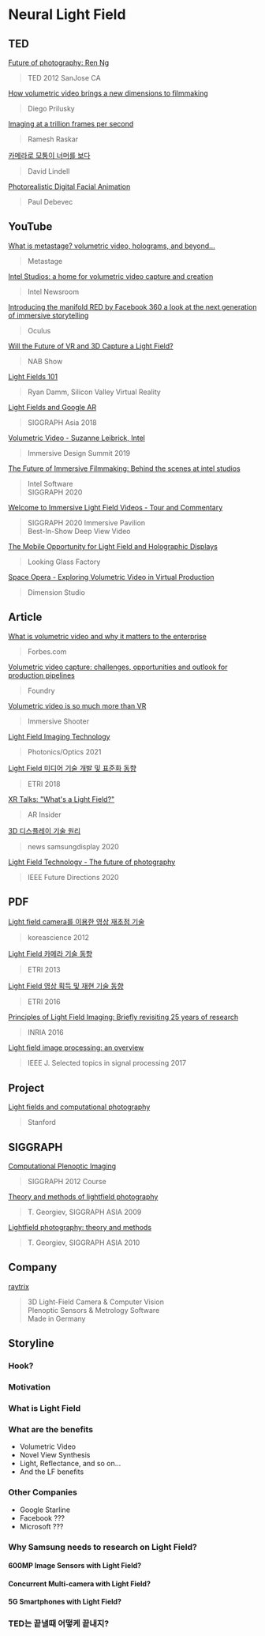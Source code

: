 # Neural Light Field

## TED

[Future of photography: Ren Ng](https://www.youtube.com/watch?v=q26mekrMoaY)
> TED 2012 SanJose CA  

[How volumetric video brings a new dimensions to filmmaking](https://www.ted.com/talks/diego_prilusky_how_volumetric_video_brings_a_new_dimension_to_filmmaking)
> Diego Prilusky  

[Imaging at a trillion frames per second](https://www.ted.com/talks/ramesh_raskar_imaging_at_a_trillion_frames_per_second?language=ko)
> Ramesh Raskar  

[카메라로 모퉁이 너머를 보다](https://www.ted.com/talks/david_lindell_a_camera_that_can_see_around_corners?language=ko)
> David Lindell  

[Photorealistic Digital Facial Animation](https://www.ted.com/talks/paul_debevec_animating_a_photo_real_digital_face?language=ko)
> Paul Debevec  


## YouTube

[What is metastage? volumetric video, holograms, and beyond...](https://www.youtube.com/watch?v=xX4SJTE3hmQ)
> Metastage  

[Intel Studios: a home for volumetric video capture and creation](https://www.youtube.com/watch?v=nd6vrSL7i1s)
> Intel Newsroom  

[Introducing the manifold RED by Facebook 360 a look at the next generation of immersive storytelling](https://www.youtube.com/watch?v=LnY3JKf4Rn0)
> Oculus  

[Will the Future of VR and 3D Capture a Light Field?](https://www.youtube.com/watch?v=sZwVhfOuGa8)
> NAB Show  

[Light Fields 101](https://www.youtube.com/watch?v=BXdKVisWAco)
> Ryan Damm, Silicon Valley Virtual Reality  

[Light Fields and Google AR](https://www.youtube.com/watch?v=lRK0MtIyj0U)
> SIGGRAPH Asia 2018  

[Volumetric Video - Suzanne Leibrick, Intel](https://www.youtube.com/watch?v=eGURZlSX5-c)
> Immersive Design Summit 2019  

[The Future of Immersive Filmmaking: Behind the scenes at intel studios](https://www.youtube.com/watch?v=76sehizdvjI)
> Intel Software  
> SIGGRAPH 2020  

[Welcome to Immersive Light Field Videos - Tour and Commentary](https://www.youtube.com/watch?v=ugPKflPbtpc)
> SIGGRAPH 2020 Immersive Pavilion  
> Best-In-Show  Deep View Video  

[The Mobile Opportunity for Light Field and Holographic Displays](https://www.youtube.com/watch?v=BYqir0QP33g)
> Looking Glass Factory   

[Space Opera - Exploring Volumetric Video in Virtual Production](https://www.youtube.com/watch?v=MUwHqT-drEs)
> Dimension Studio  

## Article

[What is volumetric video and why it matters to the enterprise](https://www.forbes.com/sites/cathyhackl/2020/09/27/what-is-volumetric-video--why-it-matters-to-the-enterprise/?sh=57818d0c5f03)
> Forbes.com  

[Volumetric video capture: challenges, opportunities and outlook for production pipelines](https://www.foundry.com/insights/film-tv/volumetric-video-capture)
> Foundry  

[Volumetric video is so much more than VR](http://www.immersiveshooter.com/2019/01/10/volumetric-video-means-so-much-more-than-vr/)
> Immersive Shooter  

[Light Field Imaging Technology](https://www.techbriefs.com/component/content/article/tb/supplements/pit/features/technology-leaders/38622)
> Photonics/Optics 2021  

[Light Field 미디어 기술 개발 및 표준화 동향](http://www.kibme.org/resources/journal/20180801144836480.pdf)
> ETRI 2018  

[XR Talks: "What's a Light Field?"](https://arinsider.co/2018/03/23/xr-talks-whats-a-lightfield/)
> AR Insider  

[3D 디스플레이 기술 원리](https://news.samsungdisplay.com/24491/)
> news samsungdisplay 2020  

[Light Field Technology - The future of photography](https://cmte.ieee.org/futuredirections/2020/04/10/light-field-technology-the-future-of-photography/)
> IEEE Future Directions 2020  

## PDF

[Light field camera를 이용한 영상 재초점 기술](https://www.koreascience.or.kr/article/JAKO201216238707868.pdf)
> koreascience 2012  

[Light Field 카메라 기술 동향](https://ettrends.etri.re.kr/ettrends/142/0905001851/28-4_097-106.pdf)
> ETRI 2013  

[Light Field 영상 획득 및 재현 기술 동향](https://ettrends.etri.re.kr/ettrends/159/0905002129/31-3_50-59.pdf)
> ETRI 2016  

[Principles of Light Field Imaging: Briefly revisiting 25 years of research](https://hal.inria.fr/hal-01377379/document)
> INRIA 2016  

[Light field image processing: an overview](https://ieeexplore.ieee.org/document/8022901)
> IEEE J. Selected topics in signal processing 2017  

## Project

[Light fields and computational photography](http://graphics.stanford.edu/projects/lightfield/)
> Stanford  

## SIGGRAPH

[Computational Plenoptic Imaging](https://web.media.mit.edu/~gordonw/courses/ComputationalPlenopticImaging/)
> SIGGRAPH 2012 Course  

[Theory and methods of lightfield photography](https://dl.acm.org/doi/abs/10.1145/1665817.1665835)
> T. Georgiev, SIGGRAPH ASIA 2009  

[Lightfield photography: theory and methods](https://dl.acm.org/doi/abs/10.1145/1900520.1900527)
> T. Georgiev, SIGGRAPH ASIA 2010   

## Company

[raytrix](https://raytrix.de/)
> 3D Light-Field Camera & Computer Vision  
> Plenoptic Sensors & Metrology Software  
> Made in Germany  



## Storyline

### Hook?

### Motivation

### What is Light Field

### What are the benefits
* Volumetric Video
* Novel View Synthesis
* Light, Reflectance, and so on...
* And the LF benefits

### Other Companies
* Google Starline
* Facebook ???
* Microsoft ???

### Why Samsung needs to research on Light Field?

#### 600MP Image Sensors with Light Field?

#### Concurrent Multi-camera with Light Field?

#### 5G Smartphones with Light Field?

### TED는 끝낼때 어떻케 끝내지?
